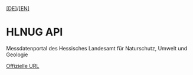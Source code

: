 [[DE]](README.md)/[[EN]](README_en.md)

# HLNUG API
Messdatenportal des Hessisches Landesamt für Naturschutz, Umwelt und Geologie

[Offizielle URL](https://www.hlnug.de/messwerte/datenportal)
